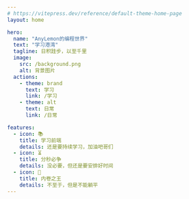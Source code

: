 ```yaml
---
# https://vitepress.dev/reference/default-theme-home-page
layout: home

hero:
  name: "AnyLemon的编程世界"
  text: "学习港湾"
  tagline: 日积跬步，以至千里
  image:
    src: /background.png
    alt: 背景图片
  actions:
    - theme: brand
      text: 学习
      link: /学习
    - theme: alt
      text: 日常
      link: /日常

features:
  - icon: 📚
    title: 学习前端
    details: 还是要持续学习，加油吧哥们
  - icon: ⏳
    title: 分秒必争
    details: 没必要，但还是要安排好时间
  - icon: 📜
    title: 内卷之王
    details: 不至于，但是不能躺平
---
```


